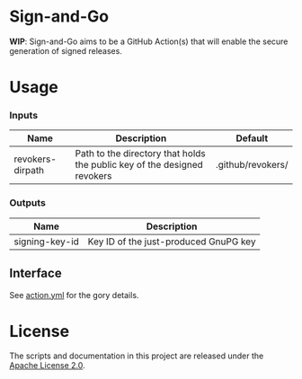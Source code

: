 # Sign-and-Go

**WIP**: Sign-and-Go aims to be a GitHub Action(s) that will enable the secure
generation of signed releases.

# Usage

### Inputs

| Name             | Description                                                              | Default           |
|------------------|--------------------------------------------------------------------------|-------------------|
| revokers-dirpath | Path to the directory that holds the public key of the designed revokers | .github/revokers/ |

### Outputs

| Name           | Description                           |
|----------------|---------------------------------------|
| signing-key-id | Key ID of the just-produced GnuPG key |

## Interface

See [action.yml](action.yml) for the gory details.

# License

The scripts and documentation in this project are released under the [Apache
License 2.0](LICENSE).
